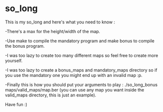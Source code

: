 # so_long
This is my so_long and here's what you need to know :

-There's a max for the height/width of the map.

-Use make to compile the mandatory program and make bonus to compile the bonus program.

-I was too lazy to create too many different maps so feel free to create more yourself.

-I was too lazy to create a bonus_maps and mandatory_maps directory so if you use the mandatory one you might end up with an invalid map :p.

-Finally this is how you should put your arguments to play : ./so_long_bonus maps/valid_maps/map.ber (you can use any map you want inside the valid_maps directory, this is just an example).

Have fun :)

